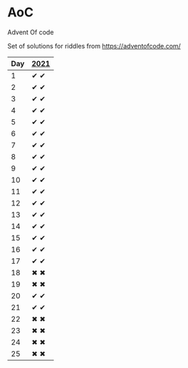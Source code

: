 # AoC
Advent Of code

Set of solutions for riddles from https://adventofcode.com/

| Day | [2021](http://adventofcode.com/2021) |
|-----|--------------------------------------|
| 1   | ✔ ✔ |
| 2   | ✔ ✔ |
| 3   | ✔ ✔ |
| 4   | ✔ ✔ |
| 5   | ✔ ✔ |
| 6   | ✔ ✔ |
| 7   | ✔ ✔ |
| 8   | ✔ ✔ |
| 9   | ✔ ✔ |
| 10  | ✔ ✔ |
| 11  | ✔ ✔ |
| 12  | ✔ ✔ |
| 13  | ✔ ✔ |
| 14  | ✔ ✔ |
| 15  | ✔ ✔ |
| 16  | ✔ ✔ |
| 17  | ✔ ✔ |
| 18  | ✖ ✖ |
| 19  | ✖ ✖ |
| 20  | ✔ ✔ |
| 21  | ✔ ✔ |
| 22  | ✖ ✖ |
| 23  | ✖ ✖ |
| 24  | ✖ ✖ |
| 25  | ✖ ✖ |    